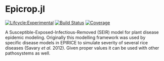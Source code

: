 # Epicrop.jl

[![Lifcycle:Experimental](https://img.shields.io/badge/Lifecycle-Experimental-yellow.svg)](https://img.shields.io/badge/Lifecycle-Experimental-yellow.svg)
[![Build Status](https://github.com/adamshparks/Epicrop.jl/workflows/CI/badge.svg)](https://github.com/adamshparks/Epicrop.jl/actions)
[![Coverage](https://codecov.io/gh/adamshparks/Epicrop.jl/branch/master/graph/badge.svg)](https://codecov.io/gh/adamshparks/Epicrop.jl)

A Susceptible-Exposed-Infectious-Removed (SEIR) model for plant disease epidemic modeling.
Originally this modelling framework was used by specific disease models in EPIRICE to simulate severity of several rice
diseases (Savary _et al._ 2012).
Given proper values it can be used with other pathosystems as well.